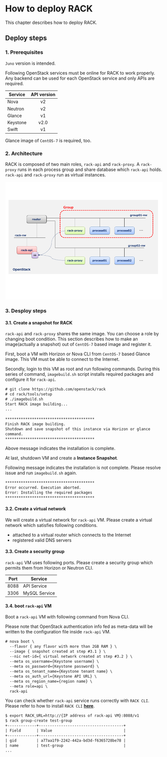 # How to deploy RACK

This chapter describes how to deploy RACK.


## Deploy steps

### 1. Prerequisites

`Juno` version is intended.

Following OpenStack services must be online for RACK to work properly. Any backend can be used for each OpenStack service and only APIs are required.

| Service  | API version |
| -------- |:-----------:|
| Nova     | v2          |
| Neutron  | v2          |
| Glance   | v1          |
| Keystone | v2.0        |
| Swift    | v1          |

Glance image of `CentOS-7` is required, too.



### 2. Architecture

RACK is composed of two main roles, `rack-api` and `rack-proxy`. A `rack-proxy` runs in each process group and share database which `rack-api` holds.
`rack-api` and `rack-proxy` run as virtual instances.

![network-topology](network-topology.png "network-topology")


### 3. Desploy steps

#### 3.1. Create a snapshot for RACK

`rack-api` and `rack-proxy` shares the same image. You can choose a role by changing boot condition. This section describes how to make an image(actually a snapshot) out of `CentOS-7` based image and register it.

First, boot a VM with Horizon or Nova CLI from `CentOS-7` based Glance image. This VM must be able to connect to the Internet.

Secondly, login to this VM as root and run following commands.
During this series of command, `imagebuild.sh` script installs required packages and configure it for `rack-api`.

```
# git clone https://github.com/openstack/rack
# cd rack/tools/setup
# ./imagebuild.sh
Start RACK image building...
...

****************************************
Finish RACK image building.
Shutdown and save snapshot of this instance via Horizon or glance command.
****************************************
```

Above message indicates the installation is complete.

At last, shutdown VM and create a **Instance Snapshot**.


Following message indicates the installation is not complete. Please resolve issue and run `imagebuild.sh` again.

```
****************************************
Error occurred. Execution aborted.
Error: Installing the required packages
****************************************
```


#### 3.2. Create a virtual network

We will create a virtual network for `rack-api` VM.
Please create a virtual network which satisfies following conditions.

* attached to a virtual router which connects to the Internet
* registered valid DNS servers


#### 3.3. Create a security group

`rack-api` VM uses following ports.
Please create a security group which permits them from Horizon or Neutron CLI.


| Port  | Service           |
|:-----:| ----------------- |
| 8088  | API Service       |
| 3306  | MySQL Service     |


#### 3.4. boot `rack-api` VM

Boot a `rack-api` VM with following command from Nova CLI.

Please note that OpenStack authentication info fed as meta-data will be written to the configuration file inside `rack-api` VM.


```
# nova boot \
  --flavor { any flavor with more than 2GB RAM } \
  --image { snapshot created at step #3.1 } \
  --nic net-id={ virtual network created at step #3.2 } \
  --meta os_username={Keystone username} \
  --meta os_password={Keystone password} \
  --meta os_tenant_name={Keystone tenant name} \
  --meta os_auth_url={Keystone API URL} \
  --meta os_region_name={region name} \
  --meta role=api \
  rack-api
```

You can check whether `rack-api` service runs correctly with `RACK CLI`.
Please refer to how to install `RACK CLI` [**here**](https://github.com/openstack/python-rackclient).

```
$ export RACK_URL=http://{IP address of rack-api VM}:8088/v1
$ rack group-create test-group
+-------------+--------------------------------------+
| Field       | Value                                |
+-------------+--------------------------------------+
| gid         | a77aa1f9-2242-442a-bd3d-f6365728be78 |
| name        | test-group                           |
...
```

